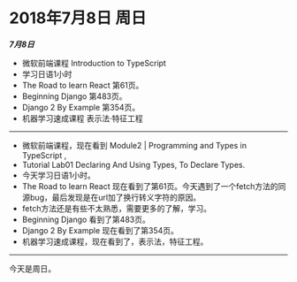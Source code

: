 2018年7月8日 周日
===============


***7月8日***


- 微软前端课程 Introduction to TypeScript
- 学习日语1小时
- The Road to learn React 第61页。
- Beginning Django 第483页。
- Django 2 By Example 第354页。
- 机器学习速成课程 表示法·特征工程

****


- 微软前端课程，现在看到 Module2 | Programming and Types in TypeScript , 
- Tutorial Lab01 Declaring And Using Types, To Declare Types. 
- 今天学习日语1小时。
- The Road to learn React 现在看到了第61页。今天遇到了一个fetch方法的同源bug，最后发现是在url加了换行转义字符的原因。
- fetch方法还是有些不太熟悉，需要更多的了解，学习。
- Beginning Django 看到了第483页。
- Django 2 By Example 现在看到了第354页。
- 机器学习速成课程，现在看到了，表示法，特征工程。


****
今天是周日。
